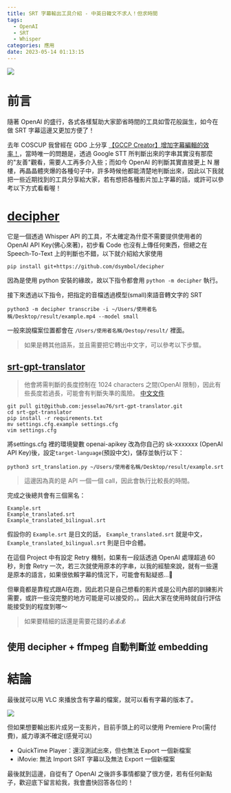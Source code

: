 ```yaml
---
title: SRT 字幕輸出工具介紹 - 中英日韓文不求人！但求時間
tags:
  - OpenAI
  - SRT
  - Whisper
categories: 應用
date: 2023-05-14 01:13:15
---
```




![](https://nijialin.com/images/2023/vlc.png)


# 前言

隨著 OpenAI 的盛行，各式各樣幫助大家節省時間的工具如雪花般誕生，如今在做 SRT 字幕這邊又更加方便了！

去年 COSCUP 我曾經在 GDG 上分享 [【GCCP Creator】增加字幕編輯的效率！](https://nijialin.com/2022/08/20/gccp-creator-cc-subtitle/)，當時唯一的問題是，透過 Google STT 所判斷出來的字串其實沒有那麼的"友善"觀看，需要人工再多介入些；而如今 OpenAI 的判斷其實直接更上 N 層樓，再晶晶體夾爆的各種句子中，許多時候他都能清楚地判斷出來，因此以下我就把一些近期找到的工具分享給大家，若有想把各種影片加上字幕的話，或許可以參考以下方式看看喔！

<!-- more -->

# [decipher](https://github.com/dsymbol/decipher)

它是一個透過 Whisper API 的工具，不太確定為什麼不需要提供使用者的 OpenAI API Key(佛心來著)，初步看 Code 也沒有上傳任何東西，但總之在 Speech-To-Text 上的判斷也不錯，以下就介紹給大家使用

```
pip install git+https://github.com/dsymbol/decipher
```

因為是使用 python 安裝的緣故，故以下指令都會用 `python -m decipher` 執行。

接下來透過以下指令，把指定的音檔透過模型(small)來語音轉文字的 SRT

```
python3 -m decipher transcribe -i ~/Users/使用者名稱/Desktop/result/example.mp4 --model small
```

一般來說檔案位置都會在 `/Users/使用者名稱/Destop/result/` 裡面。

> 如果是轉其他語系，並且需要把它轉出中文字，可以參考以下步驟。

## [srt-gpt-translator](https://github.com/jesselau76/srt-gpt-translator)

> 他會將需判斷的長度控制在  1024 characters 之間(OpenAI 限制)，因此有些長度若過長，可能會有判斷失準的風險。
> [中文文件](https://github.com/jesselau76/srt-gpt-translator/blob/main/README-zh.md)


```
git pull git@github.com:jesselau76/srt-gpt-translator.git
cd srt-gpt-translator
pip install -r requirements.txt
mv settings.cfg.example settings.cfg
vim settings.cfg
```

將settings.cfg 裡的環境變數 openai-apikey 改為你自己的 sk-xxxxxxx (OpenAI API Key)後，設定`target-language`(預設中文)，儲存並執行以下：

```
python3 srt_translation.py ~/Users/使用者名稱/Desktop/result/example.srt
```

> 這邊因為真的是 API 一個一個 call，因此會執行比較長的時間。

完成之後總共會有三個黨名：
```
Example.srt
Example_translated.srt
Example_translated_bilingual.srt
```

假設你的 `Example.srt` 是日文的話， `Example_translated.srt` 就是中文， `Example_translated_bilingual.srt` 則是日中合體。

在這個 Project 中有設定 Retry 機制，如果有一段話透過 OpenAI 處理超過 60 秒，則會 Retry 一次，若三次就使用原本的字串，以我的經驗來說，就有一些還是原本的語言，如果很依賴字幕的情況下，可能會有點疑惑...🧐

但畢竟都是靠程式跟AI在跑，因此若只是自己想看的影片或是公司內部的訓練影片需要，或許一些沒完整的地方可能是可以接受的，。因此大家在使用時就自行評估能接受到的程度到哪～

> 如果要精細的話還是需要花錢的💰💰💰


## 使用 decipher + ffmpeg 自動判斷並 embedding

<script src="https://gist.github.com/louis70109/e6050062c23b23714f942c8663859309.js"></script>

# 結論

最後就可以用 VLC 來播放含有字幕的檔案，就可以看有字幕的版本了。

![](https://nijialin.com/images/2023/vlc.png)


但如果想要輸出影片成另一支影片，目前手頭上的可以使用 Premiere Pro(需付費)，威力導演不確定(感覺可以)

- QuickTime Player：還沒測試出來，但也無法 Export 一個新檔案
- iMovie: 無法 Import SRT 字幕以及無法 Export 一個新檔案


最後就到這邊，自從有了 OpenAI 之後許多事情都變了很方便，若有任何新點子，歡迎底下留言給我，我會盡快回答各位的！